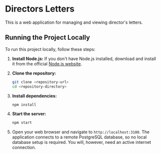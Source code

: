 # Directors Letters

This is a web application for managing and viewing director's letters.

## Running the Project Locally

To run this project locally, follow these steps:

1.  **Install Node.js:** If you don't have Node.js installed, download and install it from the official [Node.js website](https://nodejs.org/).

2.  **Clone the repository:**
    ```bash
    git clone <repository-url>
    cd <repository-directory>
    ```

3.  **Install dependencies:**
    ```bash
    npm install
    ```

4.  **Start the server:**
    ```bash
    npm start
    ```

5.  Open your web browser and navigate to `http://localhost:3100`. The application connects to a remote PostgreSQL database, so no local database setup is required. You will, however, need an active internet connection.